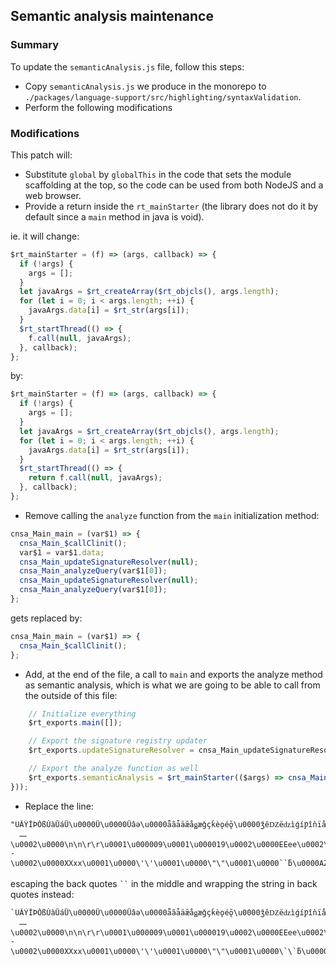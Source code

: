 ## Semantic analysis maintenance

### Summary

To update the `semanticAnalysis.js` file, follow this steps:

- Copy `semanticAnalysis.js` we produce in the monorepo to `./packages/language-support/src/highlighting/syntaxValidation`.
- Perform the following modifications

### Modifications

This patch will:

- Substitute `global` by `globalThis` in the code that sets the module scaffolding at the top, so the code can be used from both NodeJS and a web browser.
- Provide a return inside the `rt_mainStarter` (the library does not do it by default since a `main` method in java is void).

ie. it will change:

```js
$rt_mainStarter = (f) => (args, callback) => {
  if (!args) {
    args = [];
  }
  let javaArgs = $rt_createArray($rt_objcls(), args.length);
  for (let i = 0; i < args.length; ++i) {
    javaArgs.data[i] = $rt_str(args[i]);
  }
  $rt_startThread(() => {
    f.call(null, javaArgs);
  }, callback);
};
```

by:

```js
$rt_mainStarter = (f) => (args, callback) => {
  if (!args) {
    args = [];
  }
  let javaArgs = $rt_createArray($rt_objcls(), args.length);
  for (let i = 0; i < args.length; ++i) {
    javaArgs.data[i] = $rt_str(args[i]);
  }
  $rt_startThread(() => {
    return f.call(null, javaArgs);
  }, callback);
};
```

- Remove calling the `analyze` function from the `main` initialization method:

```js
cnsa_Main_main = (var$1) => {
  cnsa_Main_$callClinit();
  var$1 = var$1.data;
  cnsa_Main_updateSignatureResolver(null);
  cnsa_Main_analyzeQuery(var$1[0]);
  cnsa_Main_updateSignatureResolver(null);
  cnsa_Main_analyzeQuery(var$1[0]);
};
```

gets replaced by:

```js
cnsa_Main_main = (var$1) => {
  cnsa_Main_$callClinit();
};
```

- Add, at the end of the file, a call to `main` and exports the analyze method as semantic analysis, which is what we are going to be able to call from the outside of this file:

```js
    // Initialize everything
    $rt_exports.main([]);

    // Export the signature registry updater
    $rt_exports.updateSignatureResolver = cnsa_Main_updateSignatureResolver;

    // Export the analyze function as well
    $rt_exports.semanticAnalysis = $rt_mainStarter(($args) => cnsa_Main_analyzeQuery($args.data[0]));
}));
```

- Replace the line:

```
"ÜǍÝǏÞǑßǓàǕáǗ\u0000Ǚ\u0000Ǜâǝ\u0000ǟãǡäǣåǥæǧçǩèǫéǭ\u0000ǯêǱëǳìǵíǷîǹïǻðǽñǿòȁóȃôȅõȇöȉ÷ȋøȍùȏúȑûȓüȕýȗþșÿțĀȝāȟĂȡăȣĄȥąȧĆȩćȫĈȭĉȯĊȱċȳČȵčȷĎȹďȻĐȽđȿĒɁēɃ\u0000ɅĔɇĕɉĖɋėɍĘɏęɑĚɓěɕĜɗĝəĞɛğɝĠɟġɡ\u0000ɣ\u0000ɥĢɧģɩĤɫ\u0000ɭ\u0000ɯ\u0000ɱ\u0000ɳ\u0000ɵ\u0000ɷ\u0000ɹ\u0000ɻ\u0000ɽ\u0000ɿ\u0000ʁ\u0000ʃ\u0000ʅ\u0000ʇ\u0000ʉ\u0000ʋ\u0000ʍ\u0000ʏ\u0000ʑ\u0000ʓ\u0000ʕ\u0000ʗ\u0000ʙ\u0000ʛ\u0000ʝ\u0000\u0001\u0000\'\t\u0000\t\r\u001c             　　\u0002\u0000\n\n\r\r\u0001\u000009\u0001\u000019\u0002\u0000EEee\u0002\u0000++--\u0002\u0000XXxx\u0001\u0000\'\'\u0001\u0000\"\"\u0001\u0000``ƃ\u0000AZ__azªªµµººÀÖØöøˁˆˑˠˤˬˬˮˮͰʹͶͷͺͽͿͿΆΆΈΊΌΌΎΡΣϵϷҁҊԯԱՖՙՙՠֈאתׯײؠيٮٯٱۓەەۥۦۮۯۺۼۿۿܐܐܒܯݍޥޱޱߊߪߴߵߺߺࠀࠕࠚࠚࠤࠤࠨࠨࡀࡘࡠࡪࢠࢴࢶࣇऄहऽऽॐॐक़ॡॱঀঅঌএঐওনপরললশহঽঽৎৎড়ঢ়য়ৡৰৱৼৼਅਊਏਐਓਨਪਰਲਲ਼ਵਸ਼ਸਹਖ਼ੜਫ਼ਫ਼ੲੴઅઍએઑઓનપરલળવહઽઽૐૐૠૡૹૹଅଌଏଐଓନପରଲଳଵହଽଽଡ଼ଢ଼ୟୡୱୱஃஃஅஊஎஐஒகஙசஜஜஞடணதநபமஹௐௐఅఌఎఐఒనపహఽఽౘౚ"
```

escaping the back quotes ` `` ` in the middle and wrapping the string in back quotes instead:

```
`ÜǍÝǏÞǑßǓàǕáǗ\u0000Ǚ\u0000Ǜâǝ\u0000ǟãǡäǣåǥæǧçǩèǫéǭ\u0000ǯêǱëǳìǵíǷîǹïǻðǽñǿòȁóȃôȅõȇöȉ÷ȋøȍùȏúȑûȓüȕýȗþșÿțĀȝāȟĂȡăȣĄȥąȧĆȩćȫĈȭĉȯĊȱċȳČȵčȷĎȹďȻĐȽđȿĒɁēɃ\u0000ɅĔɇĕɉĖɋėɍĘɏęɑĚɓěɕĜɗĝəĞɛğɝĠɟġɡ\u0000ɣ\u0000ɥĢɧģɩĤɫ\u0000ɭ\u0000ɯ\u0000ɱ\u0000ɳ\u0000ɵ\u0000ɷ\u0000ɹ\u0000ɻ\u0000ɽ\u0000ɿ\u0000ʁ\u0000ʃ\u0000ʅ\u0000ʇ\u0000ʉ\u0000ʋ\u0000ʍ\u0000ʏ\u0000ʑ\u0000ʓ\u0000ʕ\u0000ʗ\u0000ʙ\u0000ʛ\u0000ʝ\u0000\u0001\u0000\'\t\u0000\t\r\u001c             　　\u0002\u0000\n\n\r\r\u0001\u000009\u0001\u000019\u0002\u0000EEee\u0002\u0000++--\u0002\u0000XXxx\u0001\u0000\'\'\u0001\u0000\"\"\u0001\u0000\`\`ƃ\u0000AZ__azªªµµººÀÖØöøˁˆˑˠˤˬˬˮˮͰʹͶͷͺͽͿͿΆΆΈΊΌΌΎΡΣϵϷҁҊԯԱՖՙՙՠֈאתׯײؠيٮٯٱۓەەۥۦۮۯۺۼۿۿܐܐܒܯݍޥޱޱߊߪߴߵߺߺࠀࠕࠚࠚࠤࠤࠨࠨࡀࡘࡠࡪࢠࢴࢶࣇऄहऽऽॐॐक़ॡॱঀঅঌএঐওনপরললশহঽঽৎৎড়ঢ়য়ৡৰৱৼৼਅਊਏਐਓਨਪਰਲਲ਼ਵਸ਼ਸਹਖ਼ੜਫ਼ਫ਼ੲੴઅઍએઑઓનપરલળવહઽઽૐૐૠૡૹૹଅଌଏଐଓନପରଲଳଵହଽଽଡ଼ଢ଼ୟୡୱୱஃஃஅஊஎஐஒகஙசஜஜஞடணதநபமஹௐௐఅఌఎఐఒనపహఽఽౘౚ`
```
